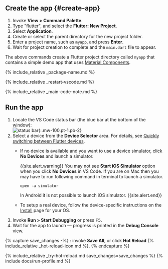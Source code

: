 <div class="tab-pane" id="vscode" role="tabpanel" aria-labelledby="vscode-tab" markdown="1">

## Create the app {#create-app}

  1. Invoke **View > Command Palette**.
  1. Type "flutter", and select the **Flutter: New Project**.
  1. Select **Application**.
  1. Create or select the parent directory for the new project folder.
  1. Enter a project name, such as `myapp`, and press **Enter**.
  1. Wait for project creation to complete and the `main.dart`
     file to appear.

The above commands create a Flutter project directory called `myapp` that
contains a simple demo app that uses [Material Components][].

{% include_relative _package-name.md  %}

{% include_relative _restart-vscode.md %}

{% include_relative _main-code-note.md  %}

## Run the app

 1. Locate the VS Code status bar (the blue bar at the bottom of the
    window):<br> ![status bar][]{:.mw-100.pt-1.pb-2}
 1. Select a device from the **Device Selector** area.
    For details, see [Quickly switching between Flutter devices][].
    - If no device is available and you want to use a device simulator,
      click **No Devices** and launch a simulator.

      {{site.alert.warning}}
      You may not see **Start iOS Simulator** option when you click **No Devices** in VS Code. If you are on Mac then you may have to run following command in          terminal to launch a simulator.
      ```
      open -a simulator
      ```

      In Android it is not possible to launch iOS simulator.
      {{site.alert.end}}

    - To setup a real device, follow the device-specific instructions on the
      [Install][] page for your OS.
 1. Invoke **Run > Start Debugging** or press <kbd>F5</kbd>.
 1. Wait for the app to launch &mdash; progress is printed
    in the **Debug Console** view.

{% capture save_changes -%}
  : invoke **Save All**, or click **Hot Reload**
  {% include_relative _hot-reload-icon.md %}.
{% endcapture %}

{% include_relative _try-hot-reload.md save_changes=save_changes %}
{% include docs/run-profile.md %}

[Install]: /get-started/install
[Material Components]: {{site.material}}/guidelines
[Quickly switching between Flutter devices]: https://dartcode.org/docs/quickly-switching-between-flutter-devices
[status bar]: /assets/images/docs/tools/vs-code/device_status_bar.png
[trusted your computer]: /get-started/install/macos#trust

</div>
